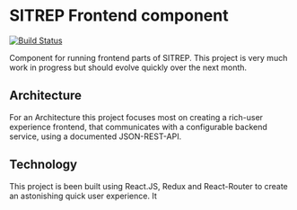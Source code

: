 # SITREP Frontend component

[![Build Status](https://travis-ci.org/fkasper/sitrep-frontend.svg?branch=master)](https://travis-ci.org/fkasper/sitrep-frontend)


Component for running frontend parts of SITREP. This project is very much work in progress but should evolve quickly over the next month.


## Architecture
For an Architecture this project focuses most on creating a rich-user experience frontend, that communicates with a configurable backend service, using a documented JSON-REST-API.


## Technology
This project is been built using React.JS, Redux and React-Router to create an astonishing quick user experience. It
